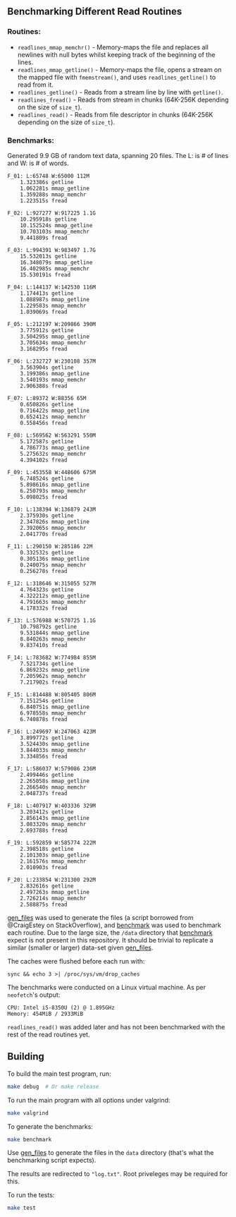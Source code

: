## Benchmarking Different Read Routines

### Routines:

* `readlines_mmap_memchr()`  - Memory-maps the file and replaces all newlines with null bytes whilst keeping track of the beginning of the lines. 
* `readlines_mmap_getline()` - Memory-maps the file, opens a stream on the mapped file with `fmemstream()`, and uses `readlines_getline()` to read from it.
* `readlines_getline()`      - Reads from a stream line by line with `getline()`.
* `readlines_fread()`        - Reads from stream in chunks (64K-256K depending on the size of `size_t`).
* `readlines_read()`         - Reads from file descriptor in chunks (64K-256K depending on the size of `size_t`).

### Benchmarks:

Generated 9.9 GB of random text data, spanning 20 files. The L: is # of lines and W: is # of words.

```none
F_01: L:65748 W:65000 112M
    1.323386s getline
    1.062281s mmap_getline
    1.359288s mmap_memchr
    1.223515s fread

F_02: L:927277 W:917225 1.1G
    10.295918s getline
    10.152524s mmap_getline
    10.703103s mmap_memchr
    9.441809s fread

F_03: L:994391 W:983497 1.7G
    15.532013s getline
    16.348079s mmap_getline
    16.402985s mmap_memchr
    15.530191s fread

F_04: L:144137 W:142530 116M
    1.174413s getline
    1.088987s mmap_getline
    1.229583s mmap_memchr
    1.039069s fread

F_05: L:212197 W:209866 390M
    3.775912s getline
    3.504295s mmap_getline
    3.705634s mmap_memchr
    3.168295s fread

F_06: L:232727 W:230108 357M
    3.563904s getline
    3.199386s mmap_getline
    3.540193s mmap_memchr
    2.906388s fread

F_07: L:89372 W:88356 65M
    0.650826s getline
    0.716422s mmap_getline
    0.652412s mmap_memchr
    0.558456s fread

F_08: L:569562 W:563291 550M
    5.172587s getline
    4.786773s mmap_getline
    5.275632s mmap_memchr
    4.394102s fread

F_09: L:453558 W:448606 675M
    6.748524s getline
    5.898616s mmap_getline
    6.250793s mmap_memchr
    5.098025s fread

F_10: L:138394 W:136879 243M
    2.375930s getline
    2.347826s mmap_getline
    2.392065s mmap_memchr
    2.041770s fread

F_11: L:290150 W:285186 22M
    0.332532s getline
    0.305136s mmap_getline
    0.240075s mmap_memchr
    0.256278s fread

F_12: L:318646 W:315055 527M
    4.764323s getline
    4.322212s mmap_getline
    4.791663s mmap_memchr
    4.178332s fread

F_13: L:576988 W:570725 1.1G
    10.798792s getline
    9.531844s mmap_getline
    8.840263s mmap_memchr
    9.837410s fread

F_14: L:783682 W:774984 855M
    7.521734s getline
    6.869232s mmap_getline
    7.205962s mmap_memchr
    7.217902s fread

F_15: L:814488 W:805405 806M
    7.151254s getline
    6.840751s mmap_getline
    6.978558s mmap_memchr
    6.740878s fread

F_16: L:249697 W:247063 423M
    3.899772s getline
    3.524430s mmap_getline
    3.844033s mmap_memchr
    3.334856s fread

F_17: L:586037 W:579086 236M
    2.499446s getline
    2.265058s mmap_getline
    2.266540s mmap_memchr
    2.048737s fread

F_18: L:407917 W:403336 329M
    3.203412s getline
    2.856143s mmap_getline
    3.083320s mmap_memchr
    2.693788s fread

F_19: L:592859 W:585774 222M
    2.398518s getline
    2.101303s mmap_getline
    2.161576s mmap_memchr
    2.010903s fread

F_20: L:233854 W:231300 292M
    2.832616s getline
    2.497263s mmap_getline
    2.726214s mmap_memchr
    2.588875s fread
```

[gen_files](gen_files) was used to generate the files (a script borrowed from
@CraigEstey on StackOverflow), and [benchmark](benchmark) 
was used to benchmark each routine. Due to the large size, the `/data` directory
that [benchmark](benchmark) expect is not present in this repository. It should be trivial to
replicate a similar (smaller or larger) data-set given [gen_files](gen_files). 

The caches were flushed before each run with:

```shell
sync && echo 3 >| /proc/sys/vm/drop_caches
```

The benchmarks were conducted on a Linux virtual machine. As per `neofetch`'s
output:

```none
CPU: Intel i5-8350U (2) @ 1.895GHz
Memory: 454MiB / 2933MiB
```

`readlines_read()` was added later and has not been benchmarked with the rest
of the read routines yet.

## Building

To build the main test program, run:

```bash
make debug  # Or make release 
```

To run the main program with all options under valgrind:

```bash
make valgrind
```

To generate the benchmarks:

```bash
make benchmark
```

Use [gen_files](gen_files) to generate the files in the `data` directory (that's
what the benchmarking script expects). 

The results are redirected to `"log.txt"`. Root priveleges may be required for this. 

To run the tests:

```bash
make test
```
